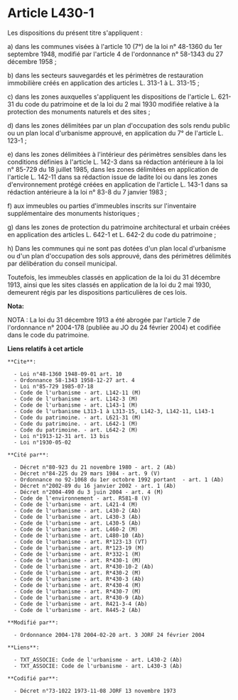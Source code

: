 # Article L430-1

Les dispositions du présent titre s'appliquent  :

a) dans les communes visées à l'article 10 (7°) de la loi n° 48-1360 du 1er septembre 1948, modifié par l'article 4 de
l'ordonnance n° 58-1343 du 27 décembre 1958 ;

b) dans les secteurs sauvegardés et les périmètres de restauration immobilière créés en application des articles L. 313-1 à
L. 313-15 ;

c) dans les zones auxquelles s'appliquent les dispositions de l'article L. 621-31 du code du patrimoine et de la loi du 2 mai
1930 modifiée relative à la protection des monuments naturels et des sites ;

d) dans les zones délimitées par un plan d'occupation des sols rendu public ou un plan local d'urbanisme approuvé, en
application du 7° de l'article L. 123-1 ;

e) dans les zones délimitées à l'intérieur des périmètres sensibles dans les conditions définies à l'article L. 142-3 dans sa
rédaction antérieure à la loi n° 85-729 du 18 juillet 1985, dans les zones délimitées en application de l'article L. 142-11
dans sa rédaction issue de ladite loi ou dans les zones d'environnement protégé créées en application de l'article L. 143-1
dans sa rédaction antérieure à la loi n° 83-8 du 7 janvier 1983 ;

f) aux immeubles ou parties d'immeubles inscrits sur l'inventaire supplémentaire des monuments historiques ;

g) dans les zones de protection du patrimoine architectural et urbain créées en application des articles L. 642-1 et L. 642-2
du code du patrimoine ;

h) Dans les communes qui ne sont pas dotées d'un plan local d'urbanisme ou d'un plan d'occupation des sols approuvé, dans des
périmètres délimités par délibération du conseil municipal.

Toutefois, les immeubles classés en application de la loi du 31 décembre 1913, ainsi que les sites classés en application de
la loi du 2 mai 1930, demeurent régis par les dispositions particulières de ces lois.

**Nota:**

NOTA : La loi du 31 décembre 1913 a été abrogée par l'article 7 de l'ordonnance n° 2004-178 (publiée au JO du 24 février
2004) et codifiée dans le code du patrimoine.

**Liens relatifs à cet article**

	**Cite**:

	  - Loi n°48-1360 1948-09-01 art. 10
	  - Ordonnance 58-1343 1958-12-27 art. 4
	  - Loi n°85-729 1985-07-18
	  - Code de l'urbanisme - art. L142-11 (M)
	  - Code de l'urbanisme - art. L142-3 (M)
	  - Code de l'urbanisme - art. L143-1 (M)
	  - Code de l'urbanisme L313-1 à L313-15, L142-3, L142-11, L143-1
	  - Code du patrimoine. - art. L621-31 (M)
	  - Code du patrimoine. - art. L642-1 (M)
	  - Code du patrimoine. - art. L642-2 (M)
	  - Loi n°1913-12-31 art. 13 bis
	  - Loi n°1930-05-02

	**Cité par**:

	  - Décret n°80-923 du 21 novembre 1980 - art. 2 (Ab)
	  - Décret n°84-225 du 29 mars 1984 - art. 9 (V)
	  - Ordonnance no 92-1068 du 1er octobre 1992 portant  - art. 1 (Ab)
	  - Décret n°2002-89 du 16 janvier 2002 - art. 1 (Ab)
	  - Décret n°2004-490 du 3 juin 2004 - art. 4 (M)
	  - Code de l'environnement - art. R581-8 (V)
	  - Code de l'urbanisme - art. L421-4 (M)
	  - Code de l'urbanisme - art. L430-2 (Ab)
	  - Code de l'urbanisme - art. L430-3 (Ab)
	  - Code de l'urbanisme - art. L430-5 (Ab)
	  - Code de l'urbanisme - art. L460-2 (M)
	  - Code de l'urbanisme - art. L480-10 (Ab)
	  - Code de l'urbanisme - art. R*123-13 (VT)
	  - Code de l'urbanisme - art. R*123-19 (M)
	  - Code de l'urbanisme - art. R*332-1 (M)
	  - Code de l'urbanisme - art. R*430-1 (M)
	  - Code de l'urbanisme - art. R*430-10-2 (Ab)
	  - Code de l'urbanisme - art. R*430-2 (M)
	  - Code de l'urbanisme - art. R*430-3 (Ab)
	  - Code de l'urbanisme - art. R*430-4 (M)
	  - Code de l'urbanisme - art. R*430-7 (M)
	  - Code de l'urbanisme - art. R*430-9 (Ab)
	  - Code de l'urbanisme - art. R421-3-4 (Ab)
	  - Code de l'urbanisme - art. R445-2 (Ab)

	**Modifié par**:

	  - Ordonnance 2004-178 2004-02-20 art. 3 JORF 24 février 2004

	**Liens**:

	  - TXT_ASSOCIE: Code de l'urbanisme - art. L430-2 (Ab)
	  - TXT_ASSOCIE: Code de l'urbanisme - art. L430-3 (Ab)

	**Codifié par**:

	  - Décret n°73-1022 1973-11-08 JORF 13 novembre 1973
